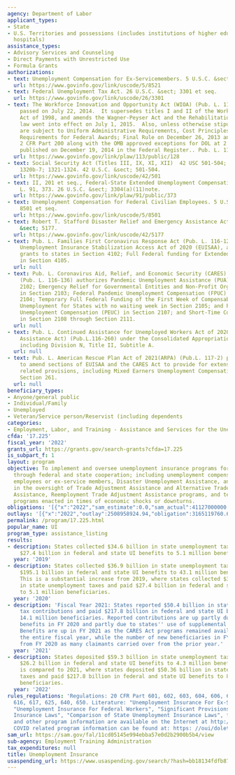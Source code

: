 ```yaml
---
agency: Department of Labor
applicant_types:
- State
- U.S. Territories and possessions (includes institutions of higher education and
  hospitals)
assistance_types:
- Advisory Services and Counseling
- Direct Payments with Unrestricted Use
- Formula Grants
authorizations:
- text: Unemployment Compensation for Ex-Servicemembers. 5 U.S.C. &sect; 8521 et seq.
  url: https://www.govinfo.gov/link/uscode/5/8521
- text: Federal Unemployment Tax Act. 26 U.S.C. &sect; 3301 et seq.
  url: https://www.govinfo.gov/link/uscode/26/3301
- text: The Workforce Innovation and Opportunity Act (WIOA) (Pub. L. 113-128) was
    passed on July 22, 2014.  It supersedes titles I and II of the Workforce Investment
    Act of 1998, and amends the Wagner-Peyser Act and the Rehabilitation Act of 1973.  The
    law went into effect on July 1, 2015.  Also, unless otherwise stipulated, recipients
    are subject to Uniform Administrative Requirements, Cost Principles, and Audit
    Requirements for Federal Awards; Final Rule on December 26, 2013 and found at
    2 CFR Part 200 along with the OMB approved exceptions for DOL at 2 CFR Part 2900
    published on December 19, 2014 in the Federal Register.. Pub. L. 113, 128.
  url: https://www.govinfo.gov/link/plaw/113/public/128
- text: Social Security Act (Titles III, IX, XI, XII)  42 USC 501-504; 1101-1110;
    1320b-7; 1321-1324. 42 U.S.C. &sect; 501-504.
  url: https://www.govinfo.gov/link/uscode/42/501
- text: II, 201 et seq., Federal-State Extended Unemployment Compensation Act. Pub.
    L. 91, 373. 26 U.S.C. &sect; 3304(a)(11)note.
  url: https://www.govinfo.gov/link/plaw/91/public/373
- text: Unemployment Compensation for Federal Civilian Employees. 5 U.S.C. &sect;
    8501 et seq.
  url: https://www.govinfo.gov/link/uscode/5/8501
- text: Robert T. Stafford Disaster Relief and Emergency Assistance Act. 42 U.S.C.
    &sect; 5177.
  url: https://www.govinfo.gov/link/uscode/42/5177
- text: Pub. L. Families First Coronavirus Response Act (Pub. L. 116-127), Emergency
    Unemployment Insurance Stabilization Access Act of 2020 (EUISAA), authorizes administrative
    grants to states in Section 4102; Full Federal funding for Extended Benefits (EB)
    in Section 4105.
  url: null
- text: Pub. L. Coronavirus Aid, Relief, and Economic Security (CARES) Act of 2020
    (Pub. L. 116-136) authorizes Pandemic Unemployment Assistance (PUA) in Section
    2102; Emergency Relief for Governmental Entities and Non-Profit Organizations
    in Section 2103; Federal Pandemic Unemployment Compensation (FPUC) in Section
    2104; Temporary Full Federal Funding of the First Week of Compensable Regular
    Unemployment for States with no waiting week in Section 2105; and Pandemic Emergency
    Unemployment Compensation (PEUC) in Section 2107; and Short-Time Compensation
    in Section 2108 through Section 2111.
  url: null
- text: Pub. L. Continued Assistance for Unemployed Workers Act of 2020 (Continued
    Assistance Act) (Pub.L.116-260) under the Consolidated Appropriations Act, 2021,
    including Division N, Title II, Subtitle A.
  url: null
- text: Pub. L. American Rescue Plan Act of 2021(ARPA) (Pub.L. 117-2) provides authorization
    to amend sections of EUISAA and the CARES Act to provide for extensions of UI
    related provisions, including Mixed Earners Unemployment Compensation (MEUC) in
    Section 261.
  url: null
beneficiary_types:
- Anyone/general public
- Individual/Family
- Unemployed
- Veteran/Service person/Reservist (including dependents
categories:
- Employment, Labor, and Training - Assistance and Services for the Unemployed
cfda: '17.225'
fiscal_year: '2022'
grants_url: https://grants.gov/search-grants?cfda=17.225
is_subpart_f: 1
layout: program
objective: To implement and oversee unemployment insurance programs for eligible workers
  through federal and state cooperation; including unemployment compensation for federal
  employees or ex-service members, Disaster Unemployment Assistance, and to assist
  in the oversight of Trade Adjustment Assistance and Alternative Trade Adjustment
  Assistance, Reemployment Trade Adjustment Assistance programs, and temporary UI
  programs enacted in times of economic shocks or downturns.
obligations: '[{"x":"2022","sam_estimate":0.0,"sam_actual":41127000000.0,"usa_spending_actual":3955280203.64},{"x":"2023","sam_estimate":29277000000.0,"sam_actual":0.0,"usa_spending_actual":3701391786.5},{"x":"2024","sam_estimate":50017000000.0,"sam_actual":0.0,"usa_spending_actual":3024877434.29}]'
outlays: '[{"x":"2022","outlay":2508958924.94,"obligation":3165119760.67},{"x":"2023","outlay":2577253572.0,"obligation":3722662010.06},{"x":"2024","outlay":1911151883.99,"obligation":3033195585.05}]'
permalink: /program/17.225.html
popular_name: UI
program_type: assistance_listing
results:
- description: States collected $34.6 billion in state unemployment taxes and paid
    $27.4 billion in federal and state UI benefits to 5.1 million beneficiaries.
  year: '2019'
- description: States collected $36.9 billion in state unemployment taxes and paid
    $195.1 billion in federal and state UI benefits to 43.1 million beneficiaries.
    This is a substantial increase from 2019, where states collected $34.6 billion
    in state unemployment taxes and paid $27.4 billion in federal and state UI benefits
    to 5.1 million beneficiaries.
  year: '2020'
- description: 'Fiscal Year 2021: States reported $50.4 billion in state unemployment
    tax contributions and paid $217.8 billion in federal and state UI benefits to
    14.1 million beneficiaries. Reported contributions are up partly due to higher
    benefits in FY 2020 and partly due to states'' use of supplemental funding sources.
    Benefits are up in FY 2021 as the CARES Act programs remained available for nearly
    the entire fiscal year, while the number of new beneficiaries in FY 2021 declined
    from FY 2020 as many claimants carried over from the prior year.'
  year: '2021'
- description: States deposited $59.3 billion in state unemployment taxes and paid
    $26.2 billion in federal and state UI benefits to 4.3 million beneficiaries. This
    is compared to 2021, where states deposited $50.36 billion in state unemployment
    taxes and paid $217.8 billion in federal and state UI benefits to 8.9 million
    beneficiaries.
  year: '2022'
rules_regulations: 'Regulations: 20 CFR Part 601, 602, 603, 604, 606, 609, 614, 615,
  616, 617, 625, 640, 650. Literature: "Unemployment Insurance For Ex-Service Members",
  "Unemployment Insurance For Federal Workers", "Significant Provisions of State Unemployment
  Insurance Laws", "Comparison of State Unemployment Insurance Laws", fact sheets,
  and other program information are available on the Internet at http://www.workforcesecurity.doleta.gov/unemploy/laws.asp#overview.
  COVID related program information can be found at: https: //oui/doleta.gov/unemploy/coronavirus.'
sam_url: https://sam.gov/fal/11cd05145e994ebba57e0d2b2900b5b4/view
sub-agency: Employment Training Administration
tax_expenditures: null
title: Unemployment Insurance
usaspending_url: https://www.usaspending.gov/search/?hash=bb18134fdfb87488ab962f3209c36b3b
---
```

